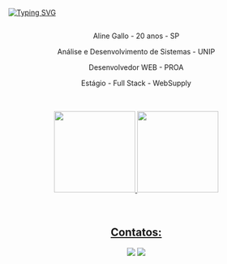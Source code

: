 <a href="https://git.io/typing-svg"><img src="https://readme-typing-svg.herokuapp.com?font=Fira+Code&pause=1000&color=9353FC&width=435&lines=Bem+vindo(a)!" alt="Typing SVG" /></a>

##

<div align="center">
    <p>Aline Gallo - 20 anos - SP</p>
    <p>Análise e Desenvolvimento de Sistemas - UNIP</p>
    <p>Desenvolvedor WEB - PROA</p>
    <p>Estágio - Full Stack - WebSupply</p>
</div>

##


<br>

<div align="center">  <a href="https://github.com/Aline1002">  <a href="https://github.com/Aline1002">  <a href="https://github.com/Aline1002">  <a href="https://github.com/Aline1002"> <a href="https://github.com/Aline1002">  <a href="https://github.com/Aline1002"><a href="https://github.com/Aline1002">
  <img height="160em" src="https://github-readme-stats.vercel.app/api?username=Aline1002&show_icons=true&theme=highcontrast&include_all_commits=true&count_private=true"/>
    
  <img height="160em" src="https://github-readme-stats.vercel.app/api/top-langs/?username=Aline1002&layout=compact&langs_count=7&theme=highcontrast"/>
</div>

  <br>
  <br>
  
  <div align="center">
   <h2 align="center"> Contatos:  </h2>
   <div align="center">

  <a href = "mailto:alinegallo02@gmail.com"><img src="https://img.shields.io/badge/-Gmail-%23333?style=for-the-badge&logo=gmail&logoColor=red" target="_blank"></a>
  <a href="https://www.linkedin.com/in/alinegallo/" target="_blank"><img src="https://img.shields.io/badge/-LinkedIn-%230077B5?style=for-the-badge&logo=linkedin&logoColor=white" target="_blank"></a> 

   </div>
